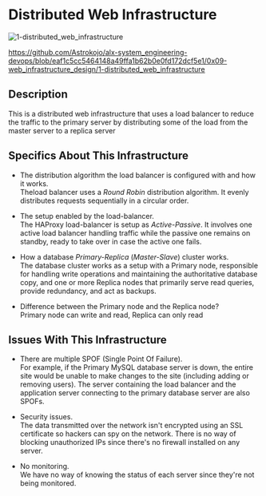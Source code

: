 # Distributed Web Infrastructure

![1-distributed_web_infrastructure](https://github.com/Astrokojo/alx-system_engineering-devops/assets/60085282/d84054ae-c157-4560-9068-9b245a1bf57d)

https://github.com/Astrokojo/alx-system_engineering-devops/blob/eaf1c5cc5464148a49ffa1b62b0e0fd172dcf5e1/0x09-web_infrastructure_design/1-distributed_web_infrastructure

## Description

This is a distributed web infrastructure that uses a load balancer to reduce the traffic to the primary server by distributing some of the load from the master server to a replica server

## Specifics About This Infrastructure

+ The distribution algorithm the load balancer is configured with and how it works.<br/>Theload balancer uses a *Round Robin* distribution algorithm. It evenly distributes requests sequentially in a circular order.

+ The setup enabled by the load-balancer.<br/>The HAProxy load-balancer is setup as *Active-Passive*. It involves one active load balancer handling traffic while the passive one remains on standby, ready to take over in case the active one fails.

+ How a database *Primary-Replica* (*Master-Slave*) cluster works.<br/>The database cluster works as a setup with a Primary node, responsible for handling write operations and maintaining the authoritative database copy, and one or more Replica nodes that primarily serve read queries, provide redundancy, and act as backups.

+ Difference between the Primary node and the Replica node?<br/> Primary node can write and read, Replica can only read

## Issues With This Infrastructure

+ There are multiple SPOF (Single Point Of Failure).<br/>For example, if the Primary MySQL database server is down, the entire site would be unable to make changes to the site (including adding or removing users). The server containing the load balancer and the application server connecting to the primary database server are also SPOFs.

+ Security issues.<br/>The data transmitted over the network isn't encrypted using an SSL certificate so hackers can spy on the network. There is no way of blocking unauthorized IPs since there's no firewall installed on any server.

+ No monitoring.<br/>We have no way of knowing the status of each server since they're not being monitored.
